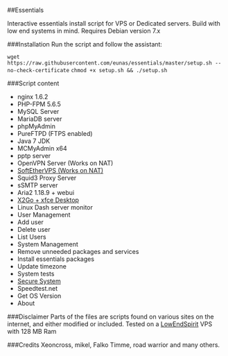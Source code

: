 ##Essentials

Interactive essentials install script for VPS or Dedicated servers.
Build with low end systems in mind.
Requires Debian version 7.x

###Installation
Run the script and follow the assistant:

`wget https://raw.githubusercontent.com/eunas/essentials/master/setup.sh --no-check-certificate`
`chmod +x setup.sh && ./setup.sh`

###Script content

* nginx 1.6.2
* PHP-FPM 5.6.5
* MySQL Server
* MariaDB server
* phpMyAdmin
* PureFTPD (FTPS enabled)
* Java 7 JDK
* MCMyAdmin x64
* pptp server
* OpenVPN Server (Works on NAT)
* [SoftEtherVPS (Works on NAT)](https://github.com/eunas/essentials/wiki/SoftEtherVPN)
* Squid3 Proxy Server
* sSMTP server
* Aria2 1.18.9 + webui
* [X2Go + xfce Desktop](https://github.com/eunas/essentials/wiki/Remote-Desktop)
* Linux Dash server monitor
* User Management
 * Add user
 * Delete user
 * List Users
* System Management
 * Remove unneeded packages and services
 * Install essentials packages
 * Update timezone
 * System tests
 * [Secure System](https://github.com/eunas/essentials/wiki/Secure-System)
 * Speedtest.net
 * Get OS Version
* About


###Disclaimer
Parts of the files are scripts found on various sites on the internet, and either modified or included.
Tested on a [LowEndSpirit](http://lowendspirit.com/) VPS with 128 MB Ram

###Credits
Xeoncross, mikel, Falko Timme, road warrior and many others.
